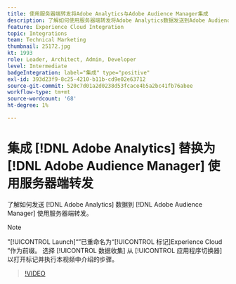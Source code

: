 ```yaml
---
title: 使用服务器端转发将Adobe Analytics与Adobe Audience Manager集成
description: 了解如何使用服务器端转发将Adobe Analytics数据发送到Adobe Audience Manager。
feature: Experience Cloud Integration
topic: Integrations
team: Technical Marketing
thumbnail: 25172.jpg
kt: 1993
role: Leader, Architect, Admin, Developer
level: Intermediate
badgeIntegration: label="集成" type="positive"
exl-id: 393d23f9-8c25-4210-b11b-cd9e02e63712
source-git-commit: 520c7d01a2d0238d53fcace4b5a2bc41fb76abee
workflow-type: tm+mt
source-wordcount: '68'
ht-degree: 1%

---
```


# 集成 [!DNL Adobe Analytics] 替换为 [!DNL Adobe Audience Manager] 使用服务器端转发

了解如何发送 [!DNL Adobe Analytics] 数据到 [!DNL Adobe Audience Manager] 使用服务器端转发。

>[!NOTE]
>
>&quot;[!UICONTROL Launch]“”已重命名为“[!UICONTROL 标记]Experience Cloud ”作为前缀。 选择 [!UICONTROL 数据收集] 从 [!UICONTROL 应用程序切换器] 以打开标记并执行本视频中介绍的步骤。

>[!VIDEO](https://video.tv.adobe.com/v/25172?quality=12&learn=on)
